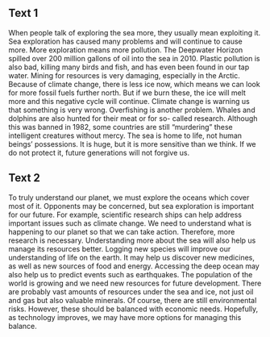 ## Text 1
When people talk of exploring the sea more, they usually mean exploiting it. Sea exploration has caused many problems and will continue to cause more.
More exploration means more pollution. The Deepwater Horizon spilled over 200 million gallons of oil into the sea in 2010. Plastic pollution is also bad, killing many birds and fish, and has even been found in our tap water.
Mining for resources is very damaging, especially in the Arctic. Because of climate change, there is less ice now, which means we can look for more fossil fuels further north. But if we burn these, the ice will melt more and this negative cycle will continue. Climate change is warning us that something is very wrong.
Overfishing is another problem. Whales and dolphins are also hunted for their meat or for so- called research. Although this was banned in 1982, some countries are still “murdering” these intelligent creatures without mercy.
The sea is home to life, not human beings’ possessions. It is huge, but it is more sensitive than we think. If we do not protect it, future generations will not forgive us.
## Text 2
To truly understand our planet, we must explore the oceans which cover most of it. Opponents may be concerned, but sea exploration is important for our future. For example, scientific research ships can help address important issues such as climate change. We need to understand what is happening to our planet so that we can take action. Therefore, more research is necessary.
Understanding more about the sea will also help us manage its resources better. Logging new species will improve our understanding of life on the earth. It may help us discover new medicines, as well as new sources of food and energy. Accessing the deep ocean may also help us to predict events such as earthquakes.
The population of the world is growing and we need new resources for future development. There are probably vast amounts of resources under the sea and ice, not just oil and gas but also valuable minerals.
Of course, there are still environmental risks. However, these should be balanced with economic needs. Hopefully, as technology improves, we may have more options for managing this balance.